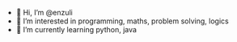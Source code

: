 - 👋 Hi, I’m @enzuli
- 👀 I’m interested in programming, maths, problem solving, logics
- 🌱 I’m currently learning python, java

<!---
enzuli/enzuli is a ✨ special ✨ repository because its `README.md` (this file) appears on your GitHub profile.
You can click the Preview link to take a look at your changes.
--->
